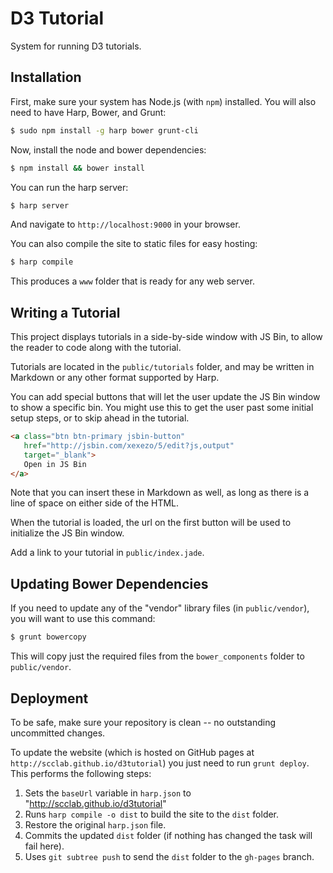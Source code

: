 # D3 Tutorial

System for running D3 tutorials.


## Installation

First, make sure your system has Node.js (with `npm`) installed.
You will also need to have Harp, Bower, and Grunt:

```sh
$ sudo npm install -g harp bower grunt-cli
```

Now, install the node and bower dependencies:

```sh
$ npm install && bower install
```

You can run the harp server:

```sh
$ harp server
```

And navigate to `http://localhost:9000` in your browser.

You can also compile the site to static files for easy hosting:

```sh
$ harp compile
```

This produces a `www` folder that is ready for any web server.


## Writing a Tutorial

This project displays tutorials in a side-by-side window with JS Bin,
to allow the reader to code along with the tutorial.

Tutorials are located in the `public/tutorials` folder, and may be written in Markdown
or any other format supported by Harp.

You can add special buttons that will let the user update the JS Bin window
to show a specific bin. You might use this to get the user past some initial setup steps,
or to skip ahead in the tutorial.

```html
<a class="btn btn-primary jsbin-button"
   href="http://jsbin.com/xexezo/5/edit?js,output"
   target="_blank">
   Open in JS Bin
</a>
```

Note that you can insert these in Markdown as well, as long as there is a line of space
on either side of the HTML.

When the tutorial is loaded, the url on the first button will be used
to initialize the JS Bin window.

Add a link to your tutorial in `public/index.jade`.

## Updating Bower Dependencies

If you need to update any of the "vendor" library files (in `public/vendor`),
you will want to use this command:

```sh
$ grunt bowercopy
```

This will copy just the required files from the `bower_components` folder to `public/vendor`.

## Deployment

To be safe, make sure your repository is clean -- no outstanding uncommitted changes.

To update the website (which is hosted on GitHub pages at `http://scclab.github.io/d3tutorial`)
you just need to run `grunt deploy`. This performs the following steps:

1. Sets the `baseUrl` variable in `harp.json` to "http://scclab.github.io/d3tutorial"
2. Runs `harp compile -o dist` to build the site to the `dist` folder.
3. Restore the original `harp.json` file.
4. Commits the updated `dist` folder (if nothing has changed the task will fail here).
5. Uses `git subtree push` to send the `dist` folder to the `gh-pages` branch.

